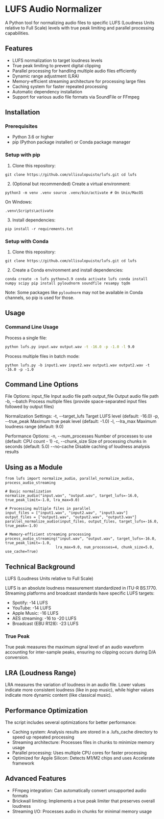 # LUFS Audio Normalizer

A Python tool for normalizing audio files to specific LUFS (Loudness Units relative to Full Scale) levels with true peak limiting and parallel processing capabilities.

## Features

- LUFS normalization to target loudness levels
- True peak limiting to prevent digital clipping
- Parallel processing for handling multiple audio files efficiently
- Dynamic range adjustment (LRA)
- Memory-efficient streaming architecture for processing large files
- Caching system for faster repeated processing
- Automatic dependency installation
- Support for various audio file formats via SoundFile or FFmpeg

## Installation

### Prerequisites
- Python 3.6 or higher
- pip (Python package installer) or Conda package manager

### Setup with pip

1. Clone this repository:

```
git clone https://github.com/ollisulopuisto/lufs.git cd lufs
```

2. (Optional but recommended) Create a virtual environment:

```
python3 -m venv .venv source .venv/bin/activate # On Unix/MacOS
```

On Windows: 
```
.venv\Scripts\activate
```

3. Install dependencies:

```
pip install -r requirements.txt
```

### Setup with Conda

1. Clone this repository:

```
git clone https://github.com/ollisulopuisto/lufs.git cd lufs
```

2. Create a Conda environment and install dependencies:

```
conda create -n lufs python=3.9 conda activate lufs conda install numpy scipy pip install pyloudnorm soundfile resampy tqdm
```

Note: Some packages like `pyloudnorm` may not be available in Conda channels, so pip is used for those.

## Usage

### Command Line Usage

Process a single file:

```bash
python lufs.py input.wav output.wav -t -16.0 -p -1.0 -l 9.0
```

Process multiple files in batch mode:

```
python lufs.py -b input1.wav input2.wav output1.wav output2.wav -t -16.0 -p -1.0
```

## Command Line Options

File Options:
  input_file            Input audio file path
  output_file           Output audio file path
  -b, --batch           Process multiple files (provide space-separated input files followed by output files)

Normalization Settings:
  -t, --target_lufs     Target LUFS level (default: -16.0)
  -p, --true_peak       Maximum true peak level (default: -1.0)
  -l, --lra_max         Maximum loudness range (default: 9.0)

Performance Options:
  -n, --num_processes   Number of processes to use (default: CPU count - 1)
  -c, --chunk_size      Size of processing chunks in seconds (default: 5.0)
  --no-cache            Disable caching of loudness analysis results

## Using as a Module

```
from lufs import normalize_audio, parallel_normalize_audio, process_audio_streaming

# Basic normalization
normalize_audio("input.wav", "output.wav", target_lufs=-16.0, true_peak_limit=-1.0, lra_max=9.0)

# Processing multiple files in parallel
input_files = ["input1.wav", "input2.wav", "input3.wav"]
output_files = ["output1.wav", "output2.wav", "output3.wav"]
parallel_normalize_audio(input_files, output_files, target_lufs=-16.0, true_peak=-1.0)

# Memory-efficient streaming processing
process_audio_streaming("input.wav", "output.wav", target_lufs=-16.0, true_peak_limit=-1.0,
                       lra_max=9.0, num_processes=4, chunk_size=5.0, use_cache=True)
```

## Technical Background

LUFS (Loudness Units relative to Full Scale)

LUFS is an absolute loudness measurement standardized in ITU-R BS.1770. Streaming platforms and broadcast standards have specific LUFS targets:

- Spotify: -14 LUFS
- YouTube: -14 LUFS
- Apple Music: -16 LUFS
- AES streaming: -16 to -20 LUFS
- Broadcast (EBU R128): -23 LUFS

### True Peak

True peak measures the maximum signal level of an audio waveform accounting for inter-sample peaks, ensuring no clipping occurs during D/A conversion.

## LRA (Loudness Range)

LRA measures the variation of loudness in an audio file. Lower values indicate more consistent loudness (like in pop music), while higher values indicate more dynamic content (like classical music).

## Performance Optimization

The script includes several optimizations for better performance:

- Caching system: Analysis results are stored in a .lufs_cache directory to speed up repeated processing
- Streaming architecture: Processes files in chunks to minimize memory usage
- Parallel processing: Uses multiple CPU cores for faster processing
- Optimized for Apple Silicon: Detects M1/M2 chips and uses Accelerate framework

## Advanced Features
- FFmpeg integration: Can automatically convert unsupported audio formats
- Brickwall limiting: Implements a true peak limiter that preserves overall loudness
- Streaming I/O: Processes audio in chunks for minimal memory usage